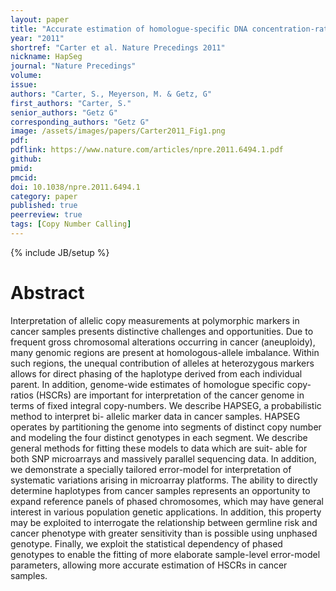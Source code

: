 ```yaml
---
layout: paper
title: "Accurate estimation of homologue-specific DNA concentration-ratios in cancer samples allows long-range haplotyping"
year: "2011"
shortref: "Carter et al. Nature Precedings 2011"
nickname: HapSeg
journal: "Nature Precedings"
volume:
issue:
authors: "Carter, S., Meyerson, M. & Getz, G"
first_authors: "Carter, S."
senior_authors: "Getz G"
corresponding_authors: "Getz G"
image: /assets/images/papers/Carter2011_Fig1.png
pdf:
pdflink: https://www.nature.com/articles/npre.2011.6494.1.pdf
github:
pmid:
pmcid:
doi: 10.1038/npre.2011.6494.1
category: paper
published: true
peerreview: true
tags: [Copy Number Calling]
---
```

{% include JB/setup %}

# Abstract

Interpretation of allelic copy measurements at polymorphic markers in cancer samples presents distinctive challenges and opportunities. Due to frequent gross chromosomal alterations occurring in cancer (aneuploidy), many genomic regions are present at homologous-allele imbalance. Within such regions, the unequal contribution of alleles at heterozygous markers allows for direct phasing of the haplotype derived from each individual parent. In addition, genome-wide estimates of homologue specific copy- ratios (HSCRs) are important for interpretation of the cancer genome in terms of fixed integral copy-numbers. We describe HAPSEG, a probabilistic method to interpret bi- allelic marker data in cancer samples. HAPSEG operates by partitioning the genome into segments of distinct copy number and modeling the four distinct genotypes in each segment. We describe general methods for fitting these models to data which are suit- able for both SNP microarrays and massively parallel sequencing data. In addition, we demonstrate a specially tailored error-model for interpretation of systematic variations arising in microarray platforms. The ability to directly determine haplotypes from cancer samples represents an opportunity to expand reference panels of phased chromosomes, which may have general interest in various population genetic applications. In addition, this property may be exploited to interrogate the relationship between germline risk and cancer phenotype with greater sensitivity than is possible using unphased genotype. Finally, we exploit the statistical dependency of phased genotypes to enable the fitting of more elaborate sample-level error-model parameters, allowing more accurate estimation of HSCRs in cancer samples.

